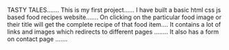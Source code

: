 TASTY TALES.......
This is my first project......
I have built a basic html css js based food recipes website.......
On clicking on the particular food image or their title will get the complete recipe of that food item.... 
It contains a lot of links and images which redirects to different pages ........
It also has a form on contact page .......

